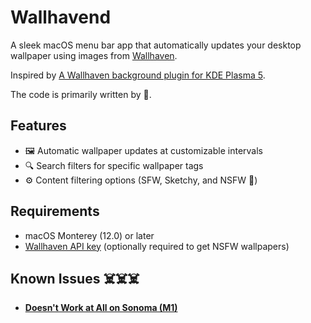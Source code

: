 # Wallhavend

A sleek macOS menu bar app that automatically updates your desktop wallpaper using images from [Wallhaven](https://wallhaven.cc/).

Inspired by [A Wallhaven background plugin for KDE Plasma 5](https://github.com/subpop/wallhaven-wallpaper-plasma).

The code is primarily written by 🤖.

## Features

- 🖼️ Automatic wallpaper updates at customizable intervals
- 🔍 Search filters for specific wallpaper tags
- ⚙️ Content filtering options (SFW, Sketchy, and NSFW 🔞)

## Requirements

- macOS Monterey (12.0) or later
- [Wallhaven API key](https://wallhaven.cc/settings/account) (optionally required to get NSFW wallpapers)

## Known Issues ☠️☠️☠️

- **[Doesn't Work at All on Sonoma (M1)](https://github.com/Attacktive/Wallhavend/issues/9)**
